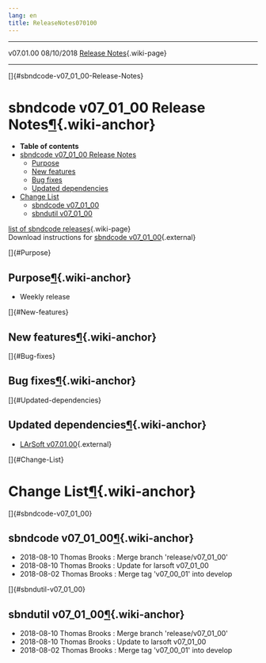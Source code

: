 ```yaml
---
lang: en
title: ReleaseNotes070100
---
```


  ----------- ------------ -- -- ------------------------------------------------------
  v07.01.00   08/10/2018         [Release Notes](ReleaseNotes070100.html){.wiki-page}
  ----------- ------------ -- -- ------------------------------------------------------

[]{#sbndcode-v07_01_00-Release-Notes}

sbndcode v07\_01\_00 Release Notes[¶](#sbndcode-v07_01_00-Release-Notes){.wiki-anchor}
======================================================================================

-   **Table of contents**
-   [sbndcode v07\_01\_00 Release
    Notes](#sbndcode-v07_01_00-Release-Notes)
    -   [Purpose](#Purpose)
    -   [New features](#New-features)
    -   [Bug fixes](#Bug-fixes)
    -   [Updated dependencies](#Updated-dependencies)
-   [Change List](#Change-List)
    -   [sbndcode v07\_01\_00](#sbndcode-v07_01_00)
    -   [sbndutil v07\_01\_00](#sbndutil-v07_01_00)

[list of sbndcode
releases](List_of_SBND_code_releases.html){.wiki-page}\
Download instructions for [sbndcode
v07\_01\_00](http://scisoft.fnal.gov/scisoft/bundles/sbnd/v07_01_00/sbndcode-v07_01_00.html){.external}

[]{#Purpose}

Purpose[¶](#Purpose){.wiki-anchor}
----------------------------------

-   Weekly release

[]{#New-features}

New features[¶](#New-features){.wiki-anchor}
--------------------------------------------

[]{#Bug-fixes}

Bug fixes[¶](#Bug-fixes){.wiki-anchor}
--------------------------------------

[]{#Updated-dependencies}

Updated dependencies[¶](#Updated-dependencies){.wiki-anchor}
------------------------------------------------------------

-   [LArSoft
    v07.01.00](https://cdcvs.fnal.gov/redmine/projects/larsoft/wiki/ReleaseNotes070100){.external}

[]{#Change-List}

Change List[¶](#Change-List){.wiki-anchor}
==========================================

[]{#sbndcode-v07_01_00}

sbndcode v07\_01\_00[¶](#sbndcode-v07_01_00){.wiki-anchor}
----------------------------------------------------------

-   2018-08-10 Thomas Brooks : Merge branch \'release/v07\_01\_00\'
-   2018-08-10 Thomas Brooks : Update for larsoft v07\_01\_00
-   2018-08-02 Thomas Brooks : Merge tag \'v07\_00\_01\' into develop

[]{#sbndutil-v07_01_00}

sbndutil v07\_01\_00[¶](#sbndutil-v07_01_00){.wiki-anchor}
----------------------------------------------------------

-   2018-08-10 Thomas Brooks : Merge branch \'release/v07\_01\_00\'
-   2018-08-10 Thomas Brooks : Update to larsoft v07\_01\_00
-   2018-08-02 Thomas Brooks : Merge tag \'v07\_00\_01\' into develop
